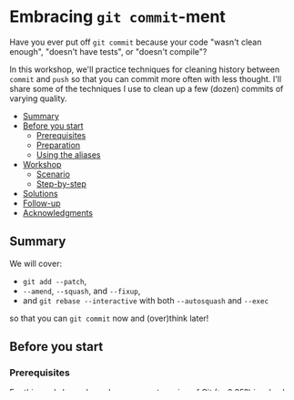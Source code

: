 # Embracing `git commit`-ment

Have you ever put off `git commit` because your code "wasn't clean enough", "doesn't have tests", or "doesn't compile"?

In this workshop, we'll practice techniques for cleaning history between `commit` and `push` so that you can commit more often with less thought. I'll share some of the techniques I use to clean up a few (dozen) commits of varying quality.

- [Summary](#summary)
- [Before you start](#before-you-start)
  - [Prerequisites](#prerequisites)
  - [Preparation](#preparation)
  - [Using the aliases](#using-the-aliases)
- [Workshop](#workshop)
  - [Scenario](#scenario)
  - [Step-by-step](#step-by-step)
- [Solutions](#solutions)
- [Follow-up](#follow-up)
- [Acknowledgments](#acknowledgments)

## Summary

We will cover:

- `git add --patch`,
- `--amend`, `--squash`, and `--fixup`,
- and `git rebase --interactive` with both `--autosquash` and `--exec`

so that you can `git commit` now and (over)think later!

## Before you start

### Prerequisites

For this workshop, please have a recent version of Git (>=2.35?) in a bash-like shell ready. If you are on Windows, Windows Terminal with `git-bash` or WSL should be fine. (PowerShell or CMD may overstrain your facilitator's humble faculties).

### Preparation

If you don't use command-line Git on a regular basis, you may want to do the first two exercises in [Version Control (Git) · Missing Semester (mit.edu)](https://missing.csail.mit.edu/2020/version-control/) before this workshop. Skimming the video and notes may also be helpful.

You may find this workshop unnecessary if you regularly use the features documented in [Git - Rewriting History (git-scm.com)](https://git-scm.com/book/en/v2/Git-Tools-Rewriting-History) and are comfortable with [git rebase: what can go wrong? (jvns.ca)](https://jvns.ca/blog/2023/11/06/rebasing-what-can-go-wrong-/).

### Using the aliases

For convenience, helpful git aliases including `git lol` and `git lola` are provided in `project.gitconfig`. Do:

```bash
git config --local include.path ../project.gitconfig
```

to add them to your local repo.

## Workshop

### Scenario

You've been tasked with creating a file containing the first few values of the Fibonacci sequence and appropriate tests.
Late yesterday, you got to "mostly done" (perhaps). Today, you need to fix any remaining bugs and clean up your commit history before opening a PR.

### Step-by-step

1. Create your branch from yesterday: `git checkout -b my-branch`
2. Inspect your work, then do a rebase to incorporate the fixes you've made:
    ```bash
    git lol --patch origin/base..HEAD
    git rebase --interactive --autosquash origin/base
    ```
    When prompted to edit the commit message for the `squash!`, comment out any lines that shouldn't be part of your final history.
3. Correct your copy-paste error by changing:
    ```python
    self.assertEqual(len(triples), len(self.values) - 1)
    ```

    to

    ```python
    self.assertEqual(len(triples), len(self.values) - 2)
    ```

    Since this only affects your most recent commit (check `git lol -1 --patch`), just `git commit --amend` this change.

4. Run the tests by `./test_fib.py` and fix the mistakes you find. 
   (Change `self.assertLess()` to `self.assertLessEqual()` and correct the final line in `fib.txt`.)

5. Use `git add -p` to stage the change to `fib.txt`.

6. Use `git annotate HEAD -- fib.txt` to determine which commit to fix, then do `git commit --fixup <commit hash>`.

7. Use `git add -p` to stage the change to `test_fib.py`.

8. Use `git annotate HEAD -- test_fib.py` to determine which commit to fix, then do `git commit --squash <commit hash>` and include an updated commit message below the `squash! ...` line.

9. Apply your fixes by rebasing again.

10. Reorder commits: use `git rebase --interactive` to move the `test_fib.py` changes to the beginning of your history.

11. Do `git rebase --interactive origin/base --exec './test_fib.py'` to verify that each of the corrected commits passes all the tests.

## Solutions

The `final` branch contains all needed commits. The `solution` branch is fully rebased and tested.

## Follow-up

- Try splitting a commit into two or more commits (see [Git - Rewriting History (git-scm.com)](https://git-scm.com/book/en/v2/Git-Tools-Rewriting-History) for details)

- Try some convenience tooling such as:

  - [`git undo` with git-branchless](https://github.com/arxanas/git-branchless?tab=readme-ov-file#about)
  - [inline `amend` with lazygit](https://github.com/jesseduffield/lazygit?tab=readme-ov-file#amend-an-old-commit)

## Acknowledgments

Thanks to Anna and swan for inspiring this workshop and to Tool Talkers Wolf, Ryan, and Clint for their input.
